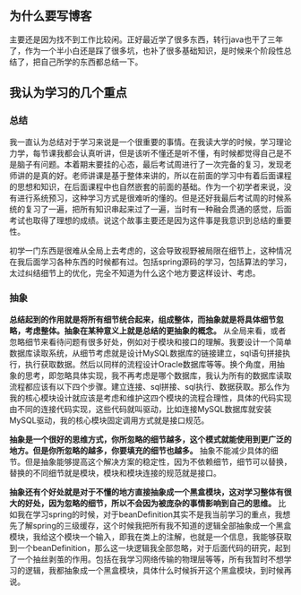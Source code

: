 ## 为什么要写博客
主要还是因为找不到工作比较闲。正好最近学了很多东西，转行java也干了三年了，作为一个半小白还是踩了很多坑，也补了很多基础知识，是时候来个阶段性总结了，把自己所学的东西都总结一下。

## 我认为学习的几个重点
### 总结
我一直认为总结对于学习来说是一个很重要的事情。在我读大学的时候，学习理论力学，每节课我都会认真听讲，但是该听不懂还是听不懂，有时候都觉得自己是不是脑子有问题。本着期末要挂的心态，最后考试周进行了一次完备的复习，发现老师讲的是真的好。老师讲课是基于整体来讲的，所以在前面的学习中有着后面课程的思想和知识，在后面课程中也自然嵌套的前面的基础。作为一个初学者来说，没有进行系统预习，这种学习方式是很难听的懂的。但是还好我最后考试周的时候系统的复习了一遍，把所有知识串起来过了一遍，当时有一种融会贯通的感觉，后面考试也取得了理想的成绩。说这个故事主要还是因为这件事是我意识到总结的重要性。

初学一门东西是很难从全局上去考虑的，这会导致视野被局限在细节上，这种情况在我后面学习各种东西的时候都有过。包括spring源码的学习，包括算法的学习，太过纠结细节上的优化，完全不知道为什么这个地方要这样设计、考虑。

### 抽象
**总结起到的作用就是将所有细节统合起来，组成整体，而抽象就是将具体细节忽略，考虑整体。抽象在某种意义上就是总结的更抽象的概念。** 从全局来看，或者忽略细节来看待问题有很多好处，例如对于模块和接口的理解。我要设计一个简单数据库读取系统，从细节考虑就是设计MySQL数据库的链接建立，sql语句拼接执行，执行获取数据。然后以同样的流程设计Oracle数据库等等。换个角度，用抽象的思考，即忽略具体实现，我不再考虑是哪个数据库，我认为所有的数据库读取流程都应该有以下四个步骤。建立连接、sql拼接、sql执行、数据获取。那么作为我的核心模块设计就应该是考虑和维护这四个模块的流程合理性，具体的代码实现由不同的连接代码实现，这些代码就叫驱动，比如连接MySQL数据库就安装MySQL驱动，我的核心模块固定调用方式就是接口规范。

**抽象是一个很好的思维方式，你所忽略的细节越多，这个模式就能使用到更广泛的地方。但是你所忽略的越多，你要填充的细节也越多。** 抽象不能减少具体的细节。但是抽象能够提高这个解决方案的稳定性，因为不依赖细节，细节可以替换，替换的不同细节就是模块，模块和模块连接的规范就是接口。

**抽象还有个好处就是对于不懂的地方直接抽象成一个黑盒模块，这对学习整体有很大的好处，因为忽略的细节，所以不会因为被庞杂的事情影响到自己的思维。** 比如我在学习spring的时候，对于beanDefinition其实不是我当前学习的重点，我想先了解spring的三级缓存，这个时候我把所有我不知道的逻辑全部抽象成一个黑盒模块，我给这个模块一个输入，即我在类上的注解，也就是一个信息，我能够获取到一个beanDefinition，那么这一块逻辑我全部忽略，对于后面代码的研究，起到了一个抽丝剥茧的作用。包括在我学习网络传输的物理层等等，所有我暂时不想学习的逻辑，我都抽象成一个黑盒模块，具体什么时候拆开这个黑盒模块，到时候再说。